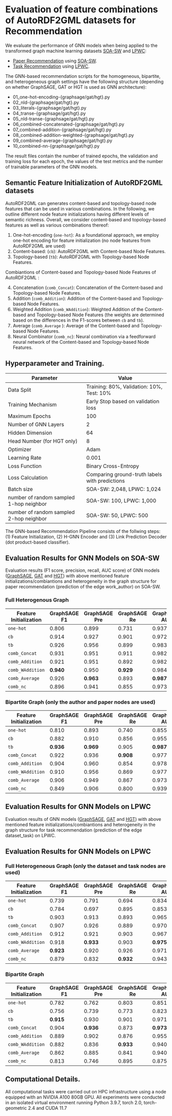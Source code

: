 # Evaluation of feature combinations of AutoRDF2GML datasets for Recommendation

We evaluate the performance of GNN models when being applied to the transformed graph machine learning datasets [SOA-SW](https://zenodo.org/records/10299429) and [LPWC](https://zenodo.org/records/10299366):
* [Paper Recommendation](./paper-recommendation) using [SOA-SW](https://zenodo.org/records/10299429).
* [Task Recommendation](./task-recommendation) using [LPWC](https://zenodo.org/records/10299366).

The GNN-based recommendation scripts for the homogeneous, bipartite, and heterogeneous graph settings have the following structure (depending on whether GraphSAGE, GAT or HGT is used as GNN architecture):
* 01_one-hot-encoding-{graphsage/gat/hgt}.py
* 02_nld-{graphsage/gat/hgt}.py
* 03_literals-{graphsage/gat/hgt}.py
* 04_transe-{graphsage/gat/hgt}.py
* 05_nld-transe-{graphsage/gat/hgt}.py
* 06_combined-concatenated-{graphsage/gat/hgt}.py
* 07_combined-addition-{graphsage/gat/hgt}.py
* 08_combined-addition-weighted-{graphsage/gat/hgt}.py
* 09_combined-average-{graphsage/gat/hgt}.py
* 10_combined-nn-{graphsage/gat/hgt}.py

The result files contain the number of trained epochs, the validation and training loss for each epoch, the values of the test metrics and the number of trainable parameters of the GNN models. 



## Semantic Feature  Initialization of AutoRDF2GML datasets
AutoRDF2GML can generates content-based and topology-based node features that can be used in various combinations. In the following, we outline different node feature initializations having different levels of semantic richness. Overall, we consider content-based and topology-based features as well as various combinations thereof:
1. One-hot-encoding (`one-hot`): As a foundational approach, we employ one-hot encoding for feature initialization (no node features from AutoRDF2GML are used)
2. Content-based: (`cb`): AutoRDF2GML with Content-based Node Features.
3. Topology-based (`tb`): AutoRDF2GML with Topology-based Node Features.

Combiantions of Content-based and Topology-based Node Features of AutoRDF2GML :

4. Concatenation (`comb_Concat`): Concatenation of the Content-based and Topology-based Node Features.
5. Addition (`comb_Addition`): Addition of the Content-based and Topology-based Node Features.
6. Weighted Addition (`comb_WAddition`): Weighted Addition of the Content-based and Topology-based Node Features (the weights are determined based on the differences in the F1-scores between `cb` and `tb`).
7. Average (`comb_Average` ): Average of the Content-based and Topology-based Node Features.
8. Neural Combinator (`comb_nc`): Neural combination via a feedforward neural network of the Content-based and Topology-based Node Features.


## Hyperparameter and Training. 
| Parameter                       | Value                                                |
|---------------------------------|------------------------------------------------------|
| Data Split                      | Training: 80%, Validation: 10%, Test: 10%            |
| Training Mechanism              | Early Stop based on validation loss                  |
| Maximum Epochs                  | 100                                                  |
| Number of GNN Layers            | 2                                                    |
| Hidden Dimension                | 64                                                   |
| Head Number (for HGT only)      | 8                                                    |
| Optimizer                       | Adam                                                 |
| Learning Rate                   | 0.001                                                |
| Loss Function                   | Binary Cross-Entropy                                 |
| Loss Calculation                | Comparing ground-truth labels with predictions       |
| Batch size                      | SOA-SW: 2,048, LPWC: 1,024                           |                    
| number of random sampled 1-hop neighbor                     | SOA-SW: 100, LPWC: 1,000                           |   
| number of random sampled 2-hop neighbor                     | SOA-SW: 50, LPWC: 500                           |   


The GNN-based Recommendation Pipeline consists of the follwing steps: (1) Feature Initialization, (2) H-GNN Encoder and (3) Link Prediction Decoder (dot product-based classifier).


## Evaluation Results for GNN Models on SOA-SW

Evaluation results (F1 score, precision, recall, AUC score) of GNN models ([GraphSAGE](https://arxiv.org/abs/1706.02216), [GAT](https://arxiv.org/abs/1710.10903) and [HGT](https://arxiv.org/abs/2003.01332)) with above mentioned feature initializations/combiantions and heterogeneity in the graph structure for paper recommendation (prediction of the edge work_author) on SOA-SW.

### Full Heterogenous Graph

| Feature Initialization      | GraphSAGE F1 | GraphSAGE Pre | GraphSAGE Re | GraphSAGE AUC | GAT F1 | GAT Pre | GAT Re | GAT AUC | HGT F1 | HGT Pre | HGT Re | HGT AUC |
|-----------------------------|--------------|---------------|--------------|---------------|--------|---------|--------|---------|--------|---------|--------|---------|
| `one-hot`                   | 0.806        | 0.899         | 0.731        | 0.937         | 0.875  | 0.925   | 0.830  | 0.962   | 0.890  | 0.880   | 0.901  | 0.949   |
| `cb`                        | 0.914        | 0.927         | 0.901        | 0.972         | 0.889  | 0.919   | 0.861  | 0.964   | 0.887  | 0.882   | 0.892  | 0.945   |
| `tb`                        | 0.926        | 0.956         | 0.899        | 0.983         | 0.910  | 0.942   | 0.880  | 0.975   | 0.915  | 0.935   | 0.896  | 0.976   |
| `comb_Concat`               | 0.931        | 0.951         | 0.911        | 0.982         | 0.918  | 0.948   | 0.890  | 0.979   | 0.925  | **0.949** | 0.902  | **0.982** |
| `comb_Addition`             | 0.921        | 0.951         | 0.892        | 0.982         | 0.922  | **0.956** | 0.889  | 0.982   | 0.882  | 0.939   | 0.832  | 0.970   |
| `comb_WAddition`            | **0.940**    | 0.950         | **0.929**    | 0.984         | **0.923** | 0.954   | 0.894  | **0.983** | 0.885  | 0.934   | 0.841  | 0.968   |
| `comb_Average`              | 0.926        | **0.963**     | 0.893        | **0.987**     | 0.898  | 0.932   | 0.866  | 0.971   | **0.934** | 0.937   | **0.931** | 0.977   |
| `comb_nc`                   | 0.896        | 0.941         | 0.855        | 0.973         | 0.889  | 0.867   | **0.912** | 0.941   | 0.889  | 0.913   | 0.865  | 0.961   |

### Bipartite Graph (only the author and paper nodes are used)

| Feature Initialization      | GraphSAGE F1 | GraphSAGE Pre | GraphSAGE Re | GraphSAGE AUC | GAT F1 | GAT Pre | GAT Re | GAT AUC | HGT F1 | HGT Pre | HGT Re | HGT AUC |
|-----------------------------|--------------|---------------|--------------|---------------|--------|---------|--------|---------|--------|---------|--------|---------|
| `one-hot`                   | 0.810        | 0.893         | 0.740        | 0.855         | 0.823  | 0.894   | 0.763  | 0.863   | 0.824  | 0.896   | 0.763  | 0.850   |
| `cb`                        | 0.882        | 0.910         | 0.856        | 0.955         | 0.846  | 0.852   | 0.841  | 0.903   | 0.847  | 0.846   | 0.848  | 0.914   |
| `tb`                        | **0.936**    | **0.969**     | 0.905        | **0.987**     | **0.895** | **0.914** | 0.877  | **0.952** | **0.892** | **0.940** | 0.850  | **0.967** |
| `comb_Concat`               | 0.922        | 0.936         | **0.908**    | 0.977         | 0.891  | 0.890   | **0.893** | 0.941   | 0.872  | 0.902   | 0.844  | 0.945   |
| `comb_Addition`             | 0.904        | 0.960         | 0.854        | 0.978         | 0.855  | 0.904   | 0.810  | 0.942   | 0.884  | 0.937   | 0.837  | 0.963   |
| `comb_WAddition`            | 0.910        | 0.956         | 0.869        | 0.977         | 0.873  | 0.902   | 0.845  | 0.939   | 0.876  | 0.904   | 0.850  | 0.949   |
| `comb_Average`              | 0.906        | 0.949         | 0.867        | 0.973         | 0.876  | 0.888   | 0.865  | 0.940   | 0.866  | 0.875   | 0.857  | 0.933   |
| `comb_nc`                   | 0.849        | 0.906         | 0.800        | 0.939         | 0.846  | 0.890   | 0.807  | 0.924   | 0.818  | 0.918   | 0.738  | 0.915   |


## Evaluation Results for GNN Models on LPWC
Evaluation results of GNN models ([GraphSAGE](https://arxiv.org/abs/1706.02216), [GAT](https://arxiv.org/abs/1710.10903) and [HGT](https://arxiv.org/abs/2003.01332)) with above mentioned feature initializations/combiantions and
heterogeneity in the graph structure for task recommendation (prediction of the edge dataset_task) on LPWC.

## Evaluation Results for GNN Models on LPWC

### Full Heterogeneous Graph (only the dataset and task nodes are used)

| Feature Initialization      | GraphSAGE F1 | GraphSAGE Pre | GraphSAGE Re | GraphSAGE AUC | GAT F1 | GAT Pre | GAT Re | GAT AUC | HGT F1 | HGT Pre | HGT Re | HGT AUC |
|-----------------------------|--------------|---------------|--------------|---------------|--------|---------|--------|---------|--------|---------|--------|---------|
| `one-hot`                   | 0.739        | 0.791         | 0.694        | 0.834         | 0.748  | 0.766   | 0.732  | 0.794   | 0.778  | 0.801   | 0.756  | 0.859   |
| `cb`                        | 0.784        | 0.697         | 0.895        | 0.853         | 0.800  | 0.834   | 0.769  | 0.879   | 0.820  | 0.778   | 0.868  | 0.894   |
| `tb`                        | 0.903        | 0.913         | 0.893        | 0.965         | 0.868  | **0.916** | 0.826  | 0.936   | 0.877  | 0.837   | 0.922  | 0.936   |
| `comb_Concat`               | 0.907        | 0.926         | 0.889        | 0.970         | 0.873  | 0.911   | 0.839  | 0.936   | 0.826  | 0.779   | 0.878  | 0.898   |
| `comb_Addition`             | 0.912        | 0.921         | 0.903        | 0.967         | 0.875  | 0.890   | 0.860  | 0.936   | **0.885** | **0.845** | **0.930** | **0.943** |
| `comb_WAddition`            | 0.918        | **0.933**     | 0.903        | **0.975**     | 0.872  | 0.896   | 0.849  | 0.938   | 0.875  | 0.841   | 0.912  | 0.936   |
| `comb_Average`              | **0.923**    | 0.920         | 0.926        | 0.971         | **0.882** | 0.882   | 0.883  | **0.942** | 0.829  | 0.767   | 0.903  | 0.896   |
| `comb_nc`                   | 0.879        | 0.832         | **0.932**    | 0.943         | 0.825  | 0.766   | **0.894** | 0.886   | 0.783  | 0.811   | 0.757  | 0.875   |

### Bipartite Graph

| Feature Initialization      | GraphSAGE F1 | GraphSAGE Pre | GraphSAGE Re | GraphSAGE AUC | GAT F1 | GAT Pre | GAT Re | GAT AUC | HGT F1 | HGT Pre | HGT Re | HGT AUC |
|-----------------------------|--------------|---------------|--------------|---------------|--------|---------|--------|---------|--------|---------|--------|---------|
| `one-hot`                   | 0.782        | 0.762         | 0.803        | 0.851         | 0.737  | 0.601   | **0.951** | 0.745   | 0.697  | 0.541   | 0.980  | 0.743   |
| `cb`                        | 0.756        | 0.739         | 0.773        | 0.823         | 0.815  | 0.779   | 0.855  | 0.859   | 0.798  | 0.739   | 0.868  | 0.869   |
| `tb`                        | **0.915**    | 0.930         | 0.901        | 0.971         | **0.830** | **0.809** | 0.852  | **0.898** | 0.819  | **0.866** | 0.776  | **0.912** |
| `comb_Concat`               | 0.904        | **0.936**     | 0.873        | **0.973**     | 0.799  | 0.717   | 0.903  | 0.869   | **0.845** | 0.803   | 0.892  | 0.909   |
| `comb_Addition`             | 0.889        | 0.902         | 0.876        | 0.955         | 0.803  | 0.750   | 0.864  | 0.878   | 0.721  | 0.574   | **0.971** | 0.772   |
| `comb_WAddition`            | 0.882        | 0.836         | **0.933**    | 0.940         | 0.791  | 0.717   | 0.882  | 0.865   | 0.794  | 0.726   | 0.875  | 0.854   |
| `comb_Average`              | 0.862        | 0.885         | 0.841        | 0.940         | 0.793  | 0.726   | 0.872  | 0.869   | 0.732  | 0.599   | 0.939  | 0.769   |
| `comb_nc`                   | 0.813        | 0.746         | 0.895        | 0.875         | 0.740  | 0.617   | 0.923  | 0.725   | 0.740  | 0.603   | 0.958  | 0.767   |


## Computational Details. 
All computational tasks were carried out on HPC infrastructure
using a node equipped with an NVIDIA A100 80GB GPU. All experiments were
conducted in an isolated virtual environment running Python 3.9.7, torch 2.0,
torch-geometric 2.4 and CUDA 11.7

